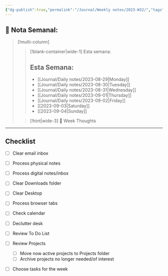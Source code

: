 ```yaml
---
{"dg-publish":true,"permalink":"/Journal/Weekly notes/2023-W32/","tags":["Weekly"],"created":"2023-08-28T19:46:29.373-05:00","updated":"2023-08-28T23:15:15.497-05:00"}
---
```



## 📅 Nota Semanal:


> [!multi-column]
> 
> > [!blank-container|wide-1] Esta semana:
> > ## Esta Semana:
> >- [[Journal/Daily notes/2023-08-29\|Monday]]
> > - [[Journal/Daily notes/2023-08-30\|Tuesday]]
> > - [[Journal/Daily notes/2023-08-31\|Wednesday]]
> > - [[Journal/Daily notes/2023-09-01\|Thursday]]
> > - [[Journal/Daily notes/2023-09-02\|Friday]]
> > - [[2023-09-03\|Saturday]]
> > - [[2023-09-04\|Sunday]]
> 
> > [!hint|wide-3] 💭 Week Thoughts
> > 

- - - 
## Checklist

- [ ] Clear email inbox
- [ ] Process physical notes
- [ ] Process digital notes/inbox
- [ ] Clear Downloads folder
- [ ] Clear Desktop
- [ ] Process browser tabs
- [ ] Check calendar
- [ ] Declutter desk
- [ ] Review To Do List
- [ ] Review Projects
	- [ ] Move now active projects to Projects folder
	- [ ] Archive projects no longer needed/of interest
- [ ] Choose tasks for the week

